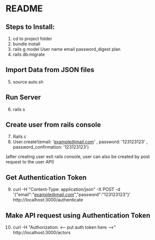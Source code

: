 # README

## Steps to Install:
1. cd to project folder
2. bundle install
3. rails g model User name email password_digest plan
4. rails db:migrate

## Import Data from JSON files
5. source auto.sh

## Run Server
6. rails s

## Create user from rails console
7. Rails c
8. User.create!(email: 'example@mail.com' , password: '123123123' , password_confirmation: '123123123')

(after creating user exit rails console, user can also be created by post request to the user API)

## Get Authentication Token
9. curl -H "Content-Type: application/json" -X POST -d '{"email":"example@mail.com","password":"123123123"}' http://localhost:3000/authenticate

## Make API request using Authentication Token
10. curl -H "Authorization: <-- put auth token here -->" http://localhost:3000/actors
